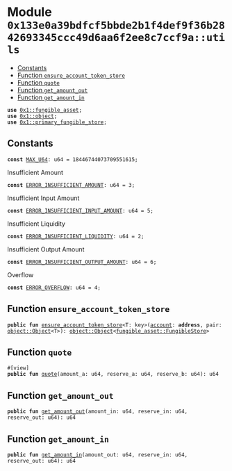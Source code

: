 
<a id="0x133e0a39bdfcf5bbde2b1f4def9f36b2842693345ccc49d6aa6f2ee8c7ccf9a_utils"></a>

# Module `0x133e0a39bdfcf5bbde2b1f4def9f36b2842693345ccc49d6aa6f2ee8c7ccf9a::utils`



-  [Constants](#@Constants_0)
-  [Function `ensure_account_token_store`](#0x133e0a39bdfcf5bbde2b1f4def9f36b2842693345ccc49d6aa6f2ee8c7ccf9a_utils_ensure_account_token_store)
-  [Function `quote`](#0x133e0a39bdfcf5bbde2b1f4def9f36b2842693345ccc49d6aa6f2ee8c7ccf9a_utils_quote)
-  [Function `get_amount_out`](#0x133e0a39bdfcf5bbde2b1f4def9f36b2842693345ccc49d6aa6f2ee8c7ccf9a_utils_get_amount_out)
-  [Function `get_amount_in`](#0x133e0a39bdfcf5bbde2b1f4def9f36b2842693345ccc49d6aa6f2ee8c7ccf9a_utils_get_amount_in)


<pre><code><b>use</b> <a href="">0x1::fungible_asset</a>;
<b>use</b> <a href="">0x1::object</a>;
<b>use</b> <a href="">0x1::primary_fungible_store</a>;
</code></pre>



<a id="@Constants_0"></a>

## Constants


<a id="0x133e0a39bdfcf5bbde2b1f4def9f36b2842693345ccc49d6aa6f2ee8c7ccf9a_utils_MAX_U64"></a>



<pre><code><b>const</b> <a href="utils.md#0x133e0a39bdfcf5bbde2b1f4def9f36b2842693345ccc49d6aa6f2ee8c7ccf9a_utils_MAX_U64">MAX_U64</a>: u64 = 18446744073709551615;
</code></pre>



<a id="0x133e0a39bdfcf5bbde2b1f4def9f36b2842693345ccc49d6aa6f2ee8c7ccf9a_utils_ERROR_INSUFFICIENT_AMOUNT"></a>

Insufficient Amount


<pre><code><b>const</b> <a href="utils.md#0x133e0a39bdfcf5bbde2b1f4def9f36b2842693345ccc49d6aa6f2ee8c7ccf9a_utils_ERROR_INSUFFICIENT_AMOUNT">ERROR_INSUFFICIENT_AMOUNT</a>: u64 = 3;
</code></pre>



<a id="0x133e0a39bdfcf5bbde2b1f4def9f36b2842693345ccc49d6aa6f2ee8c7ccf9a_utils_ERROR_INSUFFICIENT_INPUT_AMOUNT"></a>

Insufficient Input Amount


<pre><code><b>const</b> <a href="utils.md#0x133e0a39bdfcf5bbde2b1f4def9f36b2842693345ccc49d6aa6f2ee8c7ccf9a_utils_ERROR_INSUFFICIENT_INPUT_AMOUNT">ERROR_INSUFFICIENT_INPUT_AMOUNT</a>: u64 = 5;
</code></pre>



<a id="0x133e0a39bdfcf5bbde2b1f4def9f36b2842693345ccc49d6aa6f2ee8c7ccf9a_utils_ERROR_INSUFFICIENT_LIQUIDITY"></a>

Insufficient Liquidity


<pre><code><b>const</b> <a href="utils.md#0x133e0a39bdfcf5bbde2b1f4def9f36b2842693345ccc49d6aa6f2ee8c7ccf9a_utils_ERROR_INSUFFICIENT_LIQUIDITY">ERROR_INSUFFICIENT_LIQUIDITY</a>: u64 = 2;
</code></pre>



<a id="0x133e0a39bdfcf5bbde2b1f4def9f36b2842693345ccc49d6aa6f2ee8c7ccf9a_utils_ERROR_INSUFFICIENT_OUTPUT_AMOUNT"></a>

Insufficient Output Amount


<pre><code><b>const</b> <a href="utils.md#0x133e0a39bdfcf5bbde2b1f4def9f36b2842693345ccc49d6aa6f2ee8c7ccf9a_utils_ERROR_INSUFFICIENT_OUTPUT_AMOUNT">ERROR_INSUFFICIENT_OUTPUT_AMOUNT</a>: u64 = 6;
</code></pre>



<a id="0x133e0a39bdfcf5bbde2b1f4def9f36b2842693345ccc49d6aa6f2ee8c7ccf9a_utils_ERROR_OVERFLOW"></a>

Overflow


<pre><code><b>const</b> <a href="utils.md#0x133e0a39bdfcf5bbde2b1f4def9f36b2842693345ccc49d6aa6f2ee8c7ccf9a_utils_ERROR_OVERFLOW">ERROR_OVERFLOW</a>: u64 = 4;
</code></pre>



<a id="0x133e0a39bdfcf5bbde2b1f4def9f36b2842693345ccc49d6aa6f2ee8c7ccf9a_utils_ensure_account_token_store"></a>

## Function `ensure_account_token_store`



<pre><code><b>public</b> <b>fun</b> <a href="utils.md#0x133e0a39bdfcf5bbde2b1f4def9f36b2842693345ccc49d6aa6f2ee8c7ccf9a_utils_ensure_account_token_store">ensure_account_token_store</a>&lt;T: key&gt;(<a href="">account</a>: <b>address</b>, pair: <a href="_Object">object::Object</a>&lt;T&gt;): <a href="_Object">object::Object</a>&lt;<a href="_FungibleStore">fungible_asset::FungibleStore</a>&gt;
</code></pre>



<a id="0x133e0a39bdfcf5bbde2b1f4def9f36b2842693345ccc49d6aa6f2ee8c7ccf9a_utils_quote"></a>

## Function `quote`



<pre><code>#[view]
<b>public</b> <b>fun</b> <a href="utils.md#0x133e0a39bdfcf5bbde2b1f4def9f36b2842693345ccc49d6aa6f2ee8c7ccf9a_utils_quote">quote</a>(amount_a: u64, reserve_a: u64, reserve_b: u64): u64
</code></pre>



<a id="0x133e0a39bdfcf5bbde2b1f4def9f36b2842693345ccc49d6aa6f2ee8c7ccf9a_utils_get_amount_out"></a>

## Function `get_amount_out`



<pre><code><b>public</b> <b>fun</b> <a href="utils.md#0x133e0a39bdfcf5bbde2b1f4def9f36b2842693345ccc49d6aa6f2ee8c7ccf9a_utils_get_amount_out">get_amount_out</a>(amount_in: u64, reserve_in: u64, reserve_out: u64): u64
</code></pre>



<a id="0x133e0a39bdfcf5bbde2b1f4def9f36b2842693345ccc49d6aa6f2ee8c7ccf9a_utils_get_amount_in"></a>

## Function `get_amount_in`



<pre><code><b>public</b> <b>fun</b> <a href="utils.md#0x133e0a39bdfcf5bbde2b1f4def9f36b2842693345ccc49d6aa6f2ee8c7ccf9a_utils_get_amount_in">get_amount_in</a>(amount_out: u64, reserve_in: u64, reserve_out: u64): u64
</code></pre>
